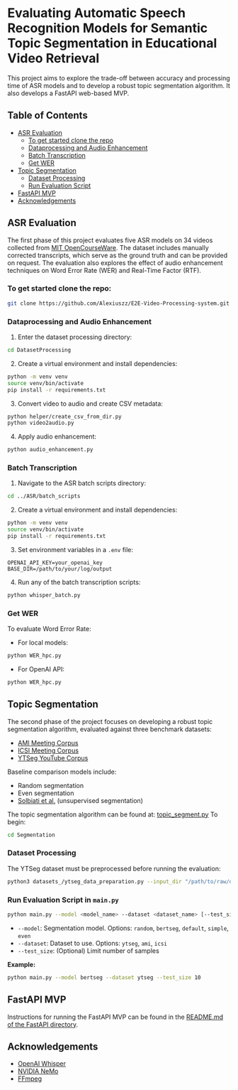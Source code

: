 # Evaluating Automatic Speech Recognition Models for Semantic Topic Segmentation in Educational Video Retrieval

This project aims to explore the trade-off between accuracy and processing time of ASR models and to develop a robust topic segmentation algorithm. It also develops a FastAPI web-based MVP.

## Table of Contents
- [ASR Evaluation](#asr-evaluation)
  - [To get started clone the repo](#to-get-started-clone-the-repo)
  - [Dataprocessing and Audio Enhancement](#dataprocessing-and-audio-enhancement)
  - [Batch Transcription](#batch-transcription)
  - [Get WER](#get-wer)
- [Topic Segmentation](#topic-segmentation)
  - [Dataset Processing](#dataset-processing)
  - [Run Evaluation Script](#run-evaluation-script-in-mainpy)
- [FastAPI MVP](#fastapi-mvp)
- [Acknowledgements](#acknowledgements)

## ASR Evaluation

The first phase of this project evaluates five ASR models on 34 videos collected from [MIT OpenCourseWare](https://ocw.mit.edu/). The dataset includes manually corrected transcripts, which serve as the ground truth and can be provided on request. The evaluation also explores the effect of audio enhancement techniques on Word Error Rate (WER) and Real-Time Factor (RTF).

### To get started clone the repo:

```bash
git clone https://github.com/Alexiuszz/E2E-Video-Processing-system.git
```

### Dataprocessing and Audio Enhancement

1. Enter the dataset processing directory:

```bash
cd DatasetProcessing
```

2. Create a virtual environment and install dependencies:

```bash
python -m venv venv
source venv/bin/activate
pip install -r requirements.txt
```

3. Convert video to audio and create CSV metadata:

```bash
python helper/create_csv_from_dir.py
python video2audio.py
```

4. Apply audio enhancement:

```bash
python audio_enhancement.py
```

### Batch Transcription

1. Navigate to the ASR batch scripts directory:

```bash
cd ../ASR/batch_scripts
```

2. Create a virtual environment and install dependencies:

```bash
python -m venv venv
source venv/bin/activate
pip install -r requirements.txt
```

3. Set environment variables in a `.env` file:

```env
OPENAI_API_KEY=your_openai_key
BASE_DIR=/path/to/your/log/output
```

4. Run any of the batch transcription scripts:

```bash
python whisper_batch.py  
```

### Get WER 

To evaluate Word Error Rate:

- For local models:

```bash
python WER_hpc.py
```

- For OpenAI API:

```bash
python WER_hpc.py
```

## Topic Segmentation

The second phase of the project focuses on developing a robust topic segmentation algorithm, evaluated against three benchmark datasets:

- [AMI Meeting Corpus](https://groups.inf.ed.ac.uk/ami/download/)
- [ICSI Meeting Corpus](https://groups.inf.ed.ac.uk/ami/icsi/download/)
- [YTSeg YouTube Corpus](https://huggingface.co/datasets/retkowski/ytseg/tree/main/data/partitions)

Baseline comparison models include:

- Random segmentation
- Even segmentation
- [Solbiati et al.](https://arxiv.org/abs/2106.12978) (unsupervised segmentation)

The topic segmentation algorithm can be found at: [topic_segment.py](https://github.com/Alexiuszz/E2E-Video-Processing-system/blob/main/E2E_Video_Processing_System/backend/services/topic_segment.py)
To begin:

```bash
cd Segmentation
```

### Dataset Processing

The YTSeg dataset must be preprocessed before running the evaluation:

```bash
python3 datasets_/ytseg_data_preparation.py --input_dir "/path/to/raw/dataset/directory" --output_dir "/path/to/clean/dataset/directory"
```

### Run Evaluation Script in `main.py`

```bash
python main.py --model <model_name> --dataset <dataset_name> [--test_size <num_samples>]
```

- `--model`: Segmentation model. Options: `random`, `bertseg`, `default`, `simple`, `even`
- `--dataset`: Dataset to use. Options: `ytseg`, `ami`, `icsi`
- `--test_size`: (Optional) Limit number of samples

**Example:**

```bash
python main.py --model bertseg --dataset ytseg --test_size 10
```

## FastAPI MVP

Instructions for running the FastAPI MVP can be found in the [README.md of the FastAPI directory](https://github.com/Alexiuszz/E2E-Video-Processing-system/blob/main/E2E_Video_Processing_System/README.md).

## Acknowledgements

- [OpenAI Whisper](https://github.com/openai/whisper)
- [NVIDIA NeMo](https://docs.nvidia.com/nemo-framework/user-guide/latest/installation.html)
- [FFmpeg](https://ffmpeg.org/)
